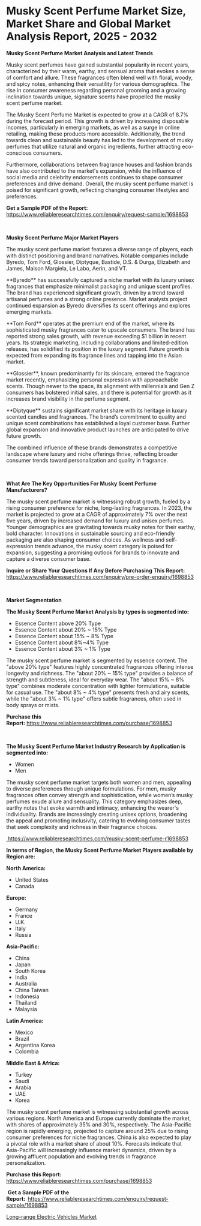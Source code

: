 <p><h1>Musky Scent Perfume Market Size, Market Share and Global Market Analysis Report, 2025 - 2032</h1></p><p><strong>Musky Scent Perfume Market Analysis and Latest Trends</strong></p>
<p><p>Musky scent perfumes have gained substantial popularity in recent years, characterized by their warm, earthy, and sensual aroma that evokes a sense of comfort and allure. These fragrances often blend well with floral, woody, and spicy notes, enhancing their versatility for various demographics. The rise in consumer awareness regarding personal grooming and a growing inclination towards unique, signature scents have propelled the musky scent perfume market. </p><p>The Musky Scent Perfume Market is expected to grow at a CAGR of 8.7% during the forecast period. This growth is driven by increasing disposable incomes, particularly in emerging markets, as well as a surge in online retailing, making these products more accessible. Additionally, the trend towards clean and sustainable beauty has led to the development of musky perfumes that utilize natural and organic ingredients, further attracting eco-conscious consumers. </p><p>Furthermore, collaborations between fragrance houses and fashion brands have also contributed to the market's expansion, while the influence of social media and celebrity endorsements continues to shape consumer preferences and drive demand. Overall, the musky scent perfume market is poised for significant growth, reflecting changing consumer lifestyles and preferences.</p></p>
<p><strong>Get a Sample PDF of the Report:&nbsp;</strong> <a href="https://www.reliableresearchtimes.com/enquiry/request-sample/1698853?utm_campaign=3517&utm_medium=2&utm_source=Github&utm_content=ia&utm_term=27032025&utm_id=musky-scent-perfume">https://www.reliableresearchtimes.com/enquiry/request-sample/1698853</a></p>
<p>&nbsp;</p>
<p><strong>Musky Scent Perfume Major Market Players</strong></p>
<p><p>The musky scent perfume market features a diverse range of players, each with distinct positioning and brand narratives. Notable companies include Byredo, Tom Ford, Glossier, Diptyque, Bastide, D.S. & Durga, Elizabeth and James, Maison Margiela, Le Labo, Aerin, and VT.</p><p>**Byredo** has successfully captured a niche market with its luxury unisex fragrances that emphasize minimalist packaging and unique scent profiles. The brand has experienced significant growth, driven by a trend toward artisanal perfumes and a strong online presence. Market analysts project continued expansion as Byredo diversifies its scent offerings and explores emerging markets.</p><p>**Tom Ford** operates at the premium end of the market, where its sophisticated musky fragrances cater to upscale consumers. The brand has reported strong sales growth, with revenue exceeding $1 billion in recent years. Its strategic marketing, including collaborations and limited-edition releases, has solidified its position in the luxury segment. Future growth is expected from expanding its fragrance lines and tapping into the Asian market.</p><p>**Glossier**, known predominantly for its skincare, entered the fragrance market recently, emphasizing personal expression with approachable scents. Though newer to the space, its alignment with millennials and Gen Z consumers has bolstered initial sales, and there is potential for growth as it increases brand visibility in the perfume segment.</p><p>**Diptyque** sustains significant market share with its heritage in luxury scented candles and fragrances. The brand’s commitment to quality and unique scent combinations has established a loyal customer base. Further global expansion and innovative product launches are anticipated to drive future growth.</p><p>The combined influence of these brands demonstrates a competitive landscape where luxury and niche offerings thrive, reflecting broader consumer trends toward personalization and quality in fragrance.</p></p>
<p>&nbsp;</p>
<p><strong>What Are The Key Opportunities For Musky Scent Perfume Manufacturers?</strong></p>
<p><p>The musky scent perfume market is witnessing robust growth, fueled by a rising consumer preference for niche, long-lasting fragrances. In 2023, the market is projected to grow at a CAGR of approximately 7% over the next five years, driven by increased demand for luxury and unisex perfumes. Younger demographics are gravitating towards musky notes for their earthy, bold character. Innovations in sustainable sourcing and eco-friendly packaging are also shaping consumer choices. As wellness and self-expression trends advance, the musky scent category is poised for expansion, suggesting a promising outlook for brands to innovate and capture a diverse consumer base.</p></p>
<p><strong>Inquire or Share Your Questions If Any Before Purchasing This Report:</strong> <a href="https://www.reliableresearchtimes.com/enquiry/pre-order-enquiry/1698853?utm_campaign=3517&utm_medium=2&utm_source=Github&utm_content=ia&utm_term=27032025&utm_id=musky-scent-perfume">https://www.reliableresearchtimes.com/enquiry/pre-order-enquiry/1698853</a></p>
<p>&nbsp;</p>
<p><strong>Market Segmentation</strong></p>
<p><strong>The Musky Scent Perfume Market Analysis by types is segmented into:</strong></p>
<p><ul><li>Essence Content above 20% Type</li><li>Essence Content about 20% ~ 15% Type</li><li>Essence Content about 15% ~ 8% Type</li><li>Essence Content about 8%~4% Type</li><li>Essence Content about 3% ~ 1% Type</li></ul></p>
<p><p>The musky scent perfume market is segmented by essence content. The "above 20% type" features highly concentrated fragrances offering intense longevity and richness. The "about 20% ~ 15% type" provides a balance of strength and subtleness, ideal for everyday wear. The "about 15% ~ 8% type" combines moderate concentration with lighter formulations, suitable for casual use. The "about 8% ~ 4% type" presents fresh and airy scents, while the "about 3% ~ 1% type" offers subtle fragrances, often used in body sprays or mists.</p></p>
<p><strong>Purchase this Report:&nbsp;</strong><a href="https://www.reliableresearchtimes.com/purchase/1698853?utm_campaign=3517&utm_medium=2&utm_source=Github&utm_content=ia&utm_term=27032025&utm_id=musky-scent-perfume">https://www.reliableresearchtimes.com/purchase/1698853</a></p>
<p>&nbsp;</p>
<p><strong>The Musky Scent Perfume Market Industry Research by Application is segmented into:</strong></p>
<p><ul><li>Women</li><li>Men</li></ul></p>
<p><p>The musky scent perfume market targets both women and men, appealing to diverse preferences through unique formulations. For men, musky fragrances often convey strength and sophistication, while women’s musky perfumes exude allure and sensuality. This category emphasizes deep, earthy notes that evoke warmth and intimacy, enhancing the wearer's individuality. Brands are increasingly creating unisex options, broadening the appeal and promoting inclusivity, catering to evolving consumer tastes that seek complexity and richness in their fragrance choices.</p></p>
<p><a href="https://www.reliableresearchtimes.com/musky-scent-perfume-r1698853?utm_campaign=3517&utm_medium=2&utm_source=Github&utm_content=ia&utm_term=27032025&utm_id=musky-scent-perfume">&nbsp;https://www.reliableresearchtimes.com/musky-scent-perfume-r1698853</a></p>
<p><strong>In terms of Region, the Musky Scent Perfume Market Players available by Region are:</strong></p>
<p>
    <p> <strong> North America: </strong>
        <ul>
            <li>United States</li>
            <li>Canada</li>
        </ul>
        </p> 
    <p> <strong> Europe: </strong>
        <ul>
            <li>Germany</li>
            <li>France</li>
            <li>U.K.</li>
            <li>Italy</li>
            <li>Russia</li>
        </ul>
        </p> 
    <p> <strong> Asia-Pacific: </strong>
        <ul>
            <li>China</li>
            <li>Japan</li>
            <li>South Korea</li>
            <li>India</li>
            <li>Australia</li>
            <li>China Taiwan</li>
            <li>Indonesia</li>
            <li>Thailand</li>
            <li>Malaysia</li>
        </ul>
        </p> 
    <p> <strong> Latin America: </strong>
        <ul>
            <li>Mexico</li>
            <li>Brazil</li>
            <li>Argentina Korea</li>
            <li>Colombia</li>
        </ul>
        </p> 
    <p> <strong> Middle East & Africa: </strong>
        <ul>
            <li>Turkey</li>
            <li>Saudi</li>
            <li>Arabia</li>
            <li>UAE</li>
            <li>Korea</li>
        </ul>
    </p>
    </p>
<p><p>The musky scent perfume market is witnessing substantial growth across various regions. North America and Europe currently dominate the market, with shares of approximately 35% and 30%, respectively. The Asia-Pacific region is rapidly emerging, projected to capture around 25% due to rising consumer preferences for niche fragrances. China is also expected to play a pivotal role with a market share of about 10%. Forecasts indicate that Asia-Pacific will increasingly influence market dynamics, driven by a growing affluent population and evolving trends in fragrance personalization.</p></p>
<p><strong>Purchase this Report: </strong><a href="https://www.reliableresearchtimes.com/purchase/1698853?utm_campaign=3517&utm_medium=2&utm_source=Github&utm_content=ia&utm_term=27032025&utm_id=musky-scent-perfume">https://www.reliableresearchtimes.com/purchase/1698853</a></p>
<p>&nbsp;<strong>Get a Sample PDF of the Report:&nbsp;&nbsp;</strong><a href="https://www.reliableresearchtimes.com/enquiry/request-sample/1698853?utm_campaign=3517&utm_medium=2&utm_source=Github&utm_content=ia&utm_term=27032025&utm_id=musky-scent-perfume">https://www.reliableresearchtimes.com/enquiry/request-sample/1698853</a></p>
<p><strong></strong></p>
<p><p><a href="https://github.com/pichuaadh0/Market-Research-Report-List-1/blob/main/long-range-electric-vehicles-market.md?utm_campaign=3517&utm_medium=2&utm_source=Github&utm_content=ia&utm_term=27032025&utm_id=musky-scent-perfume">Long-range Electric Vehicles Market</a></p></p>